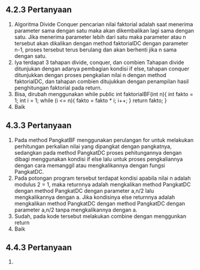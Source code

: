 ## 4.2.3 Pertanyaan

1. Algoritma Divide Conquer pencarian nilai faktorial adalah saat menerima
parameter sama dengan satu maka akan dikembalikan lagi sama dengan satu.
Jika menerima parameter lebih dari satu maka parameter atau n tersebut akan
dikalikan dengan method faktorialDC dengan parameter n-1, proses tersebut
terus berulang dan akan berhenti jika n sama dengan satu.
2. Iya terdapat 3 tahapan divide, conquer, dan combien
Tahapan divide ditunjukan dengan adanya pembagian kondisi if else, tahapan
conquer ditunjukkan dengan proses pengkalian nilai n dengan method
faktorialDC, dan tahapan combien ditujukkan dengan penampilan hasil
penghitungan faktorial pada return.
3. Bisa, dirubah menggunakan 
while
public int faktorialBF(int n){
 int fakto = 1;
 int i = 1;
 while (i <= n){
 fakto = fakto * i;
 i++;
 }
 return fakto;
 }
 4. Baik

## 4.3.3 Pertanyaan

1. Pada method PangkatBF menggunakan perulangan for untuk melakukan perhitungan perkalian nilai yang dipangkat dengan pangkatnya, sedangkan pada method PangkatDC proses pehitungannya dengan dibagi menggunakan kondisi if else lalu untuk proses pengkaliannya dengan cara memanggil atau mengkalikannya dengan fungsi PangkatDC. 
2. Pada potongan program tersebut terdapat kondisi apabila nilai n adalah modulus 2 = 1, maka returnnya adalah mengkalikan method PangkatDC
dengan method PangkatDC dengan parameter a,n/2 lalu mengkalikannya dengan a. Jika kondisinya else returnnya adalah mengkalikan method
PangkatDC dengan method PangkatDC dengan parameter a,n/2 tanpa mengkalikannya dengan a.
3. Sudah, pada kode tersebut melakukan combine dengan menggunkan return
4. Baik

## 4.4.3 Pertanyaan

1. 

